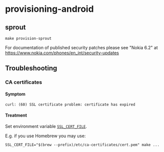 # provisioning-android

## sprout

```
make provision-sprout
```

For documentation of published security patches please see "Nokia 6.2" at https://www.nokia.com/phones/en_int/security-updates

## Troubleshooting

### CA certificates

#### Symptom

```
curl: (60) SSL certificate problem: certificate has expired
```

#### Treatment

Set environment variable [`SSL_CERT_FILE`](https://manpages.debian.org/experimental/openssl/openssl-env.7ssl.en.html).

E.g. if you use Homebrew you may use:
```
SSL_CERT_FILE="$(brew --prefix)/etc/ca-certificates/cert.pem" make ...
```
